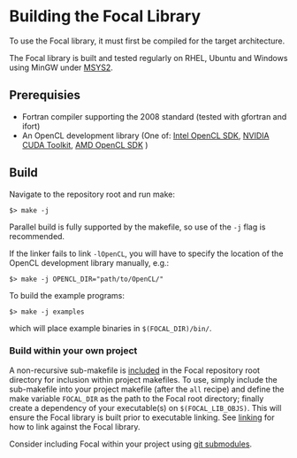 # Building the Focal Library
To use the Focal library, it must first be compiled for the target architecture.

The Focal library is built and tested regularly on RHEL, Ubuntu and Windows using MinGW under [MSYS2](https://www.math.ucla.edu/~wotaoyin/windows_coding.html).

## Prerequisies
- Fortran compiler supporting the 2008 standard (tested with gfortran and ifort)
- An OpenCL development library (One of:
[Intel OpenCL SDK](https://software.intel.com/en-us/opencl-sdk),
[NVIDIA CUDA Toolkit](https://developer.nvidia.com/cuda-downloads),
[AMD OpenCL SDK](https://github.com/GPUOpen-LibrariesAndSDKs/OCL-SDK/releases) )

## Build
Navigate to the repository root and run make:

```shell
$> make -j
```

Parallel build is fully supported by the makefile, so use of the `-j` flag is recommended.

If the linker fails to link `-lOpenCL`, you will have to specify the location of the OpenCL development library manually, e.g.:

```shell
$> make -j OPENCL_DIR="path/to/OpenCL/"
```

To build the example programs:

```shell
$> make -j examples
```

which will place example binaries in `$(FOCAL_DIR)/bin/`.

### Build within your own project

A non-recursive sub-makefile is [included](https://github.com/LKedward/focal/blob/master/make.include) in the Focal repository root directory
for inclusion within project makefiles.
To use, simply include the sub-makefile into your project makefile (after the `all` recipe) and define the make variable `FOCAL_DIR` as the path to the Focal root directory;
finally create a dependency of your executable(s) on `$(FOCAL_LIB_OBJS)`.
This will ensure the Focal library is built prior to executable linking.
See [linking](../linking) for how to link against the Focal library.

Consider including Focal within your project using [git submodules](https://git-scm.com/book/en/v2/Git-Tools-Submodules).
